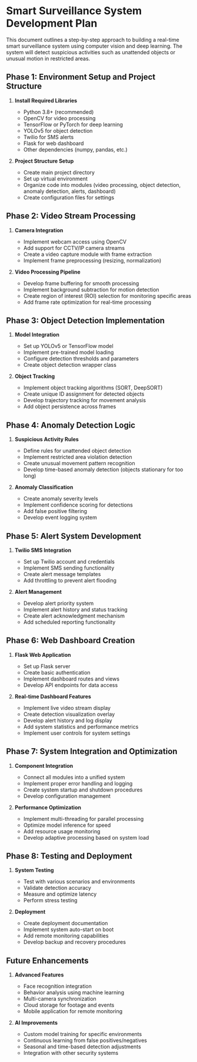 # Smart Surveillance System Development Plan

This document outlines a step-by-step approach to building a real-time smart surveillance system using computer vision and deep learning. The system will detect suspicious activities such as unattended objects or unusual motion in restricted areas.

## Phase 1: Environment Setup and Project Structure

1. **Install Required Libraries**
   - Python 3.8+ (recommended)
   - OpenCV for video processing
   - TensorFlow or PyTorch for deep learning
   - YOLOv5 for object detection
   - Twilio for SMS alerts
   - Flask for web dashboard
   - Other dependencies (numpy, pandas, etc.)

2. **Project Structure Setup**
   - Create main project directory
   - Set up virtual environment
   - Organize code into modules (video processing, object detection, anomaly detection, alerts, dashboard)
   - Create configuration files for settings

## Phase 2: Video Stream Processing

1. **Camera Integration**
   - Implement webcam access using OpenCV
   - Add support for CCTV/IP camera streams
   - Create a video capture module with frame extraction
   - Implement frame preprocessing (resizing, normalization)

2. **Video Processing Pipeline**
   - Develop frame buffering for smooth processing
   - Implement background subtraction for motion detection
   - Create region of interest (ROI) selection for monitoring specific areas
   - Add frame rate optimization for real-time processing

## Phase 3: Object Detection Implementation

1. **Model Integration**
   - Set up YOLOv5 or TensorFlow model
   - Implement pre-trained model loading
   - Configure detection thresholds and parameters
   - Create object detection wrapper class

2. **Object Tracking**
   - Implement object tracking algorithms (SORT, DeepSORT)
   - Create unique ID assignment for detected objects
   - Develop trajectory tracking for movement analysis
   - Add object persistence across frames

## Phase 4: Anomaly Detection Logic

1. **Suspicious Activity Rules**
   - Define rules for unattended object detection
   - Implement restricted area violation detection
   - Create unusual movement pattern recognition
   - Develop time-based anomaly detection (objects stationary for too long)

2. **Anomaly Classification**
   - Create anomaly severity levels
   - Implement confidence scoring for detections
   - Add false positive filtering
   - Develop event logging system

## Phase 5: Alert System Development

1. **Twilio SMS Integration**
   - Set up Twilio account and credentials
   - Implement SMS sending functionality
   - Create alert message templates
   - Add throttling to prevent alert flooding

2. **Alert Management**
   - Develop alert priority system
   - Implement alert history and status tracking
   - Create alert acknowledgment mechanism
   - Add scheduled reporting functionality

## Phase 6: Web Dashboard Creation

1. **Flask Web Application**
   - Set up Flask server
   - Create basic authentication
   - Implement dashboard routes and views
   - Develop API endpoints for data access

2. **Real-time Dashboard Features**
   - Implement live video stream display
   - Create detection visualization overlay
   - Develop alert history and log display
   - Add system statistics and performance metrics
   - Implement user controls for system settings

## Phase 7: System Integration and Optimization

1. **Component Integration**
   - Connect all modules into a unified system
   - Implement proper error handling and logging
   - Create system startup and shutdown procedures
   - Develop configuration management

2. **Performance Optimization**
   - Implement multi-threading for parallel processing
   - Optimize model inference for speed
   - Add resource usage monitoring
   - Develop adaptive processing based on system load

## Phase 8: Testing and Deployment

1. **System Testing**
   - Test with various scenarios and environments
   - Validate detection accuracy
   - Measure and optimize latency
   - Perform stress testing

2. **Deployment**
   - Create deployment documentation
   - Implement system auto-start on boot
   - Add remote monitoring capabilities
   - Develop backup and recovery procedures

## Future Enhancements

1. **Advanced Features**
   - Face recognition integration
   - Behavior analysis using machine learning
   - Multi-camera synchronization
   - Cloud storage for footage and events
   - Mobile application for remote monitoring

2. **AI Improvements**
   - Custom model training for specific environments
   - Continuous learning from false positives/negatives
   - Seasonal and time-based detection adjustments
   - Integration with other security systems